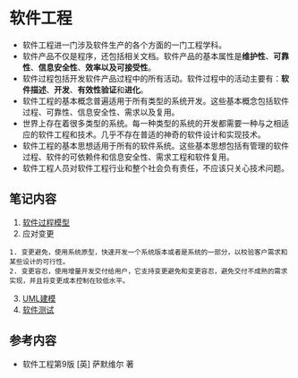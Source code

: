 # 软件工程
- 软件工程进一门涉及软件生产的各个方面的一门工程学科。
- 软件产品不仅是程序，还包括相关文档。软件产品的基本属性是**维护性**、**可靠性**、**信息安全性**、**效率以及可接受性**。
- 软件过程包括开发软件产品过程中的所有活动。软件过程中的活动主要有：**软件描述**、**开发**、**有效性验证**和**进化**。
- 软件工程的基本概念普遍适用于所有类型的系统开发。这些基本概念包括软件过程、可靠性、信息安全性、需求以及复用。
- 世界上存在着很多类型的系统。每一种类型的系统的开发都需要一种与之相适应的软件工程和技术。几乎不存在普适的神奇的软件设计和实现技术。
- 软件工程的基本思想适用于所有的软件系统。这些基本思想包括有管理的软件过程、软件的可依赖件和信息安全性、需求工程和软件复用。
- 软件工程人员对软件工程行业和整个社会负有责任，不应该只关心技术问题。

## 笔记内容
1. [软件过程模型](https://github.com/orochiZhang/software-engineering-note/blob/master/软件过程.md)
2. 应对变更
```
1. 变更避免，使用系统原型，快速开发一个系统版本或者是系统的一部分，以校验客户需求和某些设计的可行性。
2. 变更容忍，使用增量开发交付给用户，它支持变更避免和变更容忍，避免交付不成熟的需求实现，并且将变更成本控制在较低水平。
```
3. [UML建模](https://github.com/orochiZhang/software-engineering-note/blob/master/UML.md)
4. [软件测试]()


## 参考内容
- 软件工程第9版 [英] 萨默维尔 著
